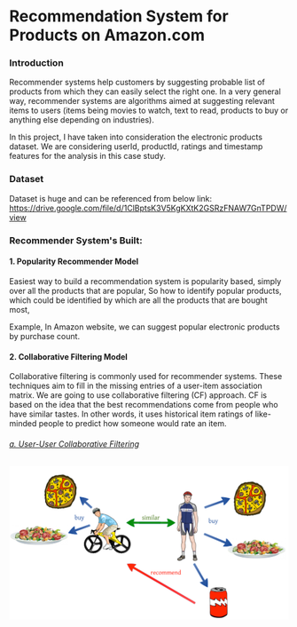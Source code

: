 # Recommendation System for Products on Amazon.com

### Introduction
Recommender systems help customers by suggesting probable list of products from which they can easily select the right one.
In a very general way, recommender systems are algorithms aimed at suggesting relevant items to users (items being movies to watch, text to read, products to buy or anything else depending on industries).

In this project, I have taken into consideration the electronic products dataset. We are considering userId, productId, ratings and timestamp features for the analysis in this case study.

### Dataset

Dataset is huge and can be referenced from below link:
https://drive.google.com/file/d/1ClBptsK3V5KgKXtK2GSRzFNAW7GnTPDW/view

### Recommender System's Built:

#### 1. Popularity Recommender Model

Easiest way to build a recommendation system is popularity based, simply over all the products that are popular, So how to identify popular products, which could be identified by which are all the products that are bought most,

Example, In Amazon website, we can suggest popular electronic products by purchase count.

#### 2. Collaborative Filtering Model

Collaborative filtering is commonly used for recommender systems. These techniques aim to fill in the missing entries of a user-item association matrix. We are going to use collaborative filtering (CF) approach.
CF is based on the idea that the best recommendations come from people who have similar tastes. In other words, it uses historical item ratings of like-minded people to predict how someone would rate an item.

###### <i><ins>a. User-User Collaborative Filtering</ins></i>

![User-User Similarity](https://github.com/snehapala/recommendationsystem/blob/master/User-User_Similarity.png)
